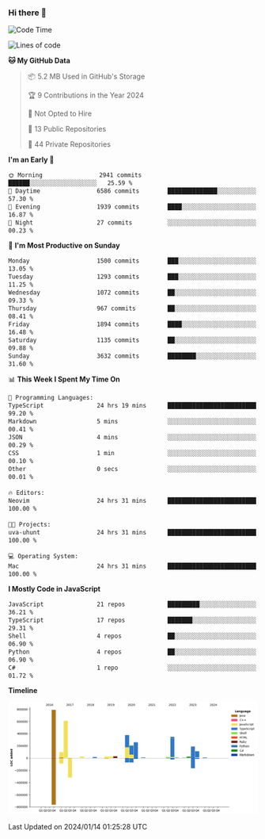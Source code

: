 ### Hi there 👋

<!--
**Clumsy-Coder/Clumsy-Coder** is a ✨ _special_ ✨ repository because its `README.md` (this file) appears on your GitHub profile.

Here are some ideas to get you started:

- 🔭 I’m currently working on ...
- 🌱 I’m currently learning ...
- 👯 I’m looking to collaborate on ...
- 🤔 I’m looking for help with ...
- 💬 Ask me about ...
- 📫 How to reach me: ...
- 😄 Pronouns: ...
- ⚡ Fun fact: ...
-->

<!-- anmol098/waka-readme-stats -->
<!--START_SECTION:waka-->
![Code Time](http://img.shields.io/badge/Code%20Time-614%20hrs%2026%20mins-blue)

![Lines of code](https://img.shields.io/badge/From%20Hello%20World%20I%27ve%20Written-3.2%20million%20lines%20of%20code-blue)

**🐱 My GitHub Data** 

> 📦 5.2 MB Used in GitHub's Storage 
 > 
> 🏆 9 Contributions in the Year 2024
 > 
> 🚫 Not Opted to Hire
 > 
> 📜 13 Public Repositories 
 > 
> 🔑 44 Private Repositories 
 > 
**I'm an Early 🐤** 

```text
🌞 Morning                2941 commits        ██████░░░░░░░░░░░░░░░░░░░   25.59 % 
🌆 Daytime                6586 commits        ██████████████░░░░░░░░░░░   57.30 % 
🌃 Evening                1939 commits        ████░░░░░░░░░░░░░░░░░░░░░   16.87 % 
🌙 Night                  27 commits          ░░░░░░░░░░░░░░░░░░░░░░░░░   00.23 % 
```
📅 **I'm Most Productive on Sunday** 

```text
Monday                   1500 commits        ███░░░░░░░░░░░░░░░░░░░░░░   13.05 % 
Tuesday                  1293 commits        ███░░░░░░░░░░░░░░░░░░░░░░   11.25 % 
Wednesday                1072 commits        ██░░░░░░░░░░░░░░░░░░░░░░░   09.33 % 
Thursday                 967 commits         ██░░░░░░░░░░░░░░░░░░░░░░░   08.41 % 
Friday                   1894 commits        ████░░░░░░░░░░░░░░░░░░░░░   16.48 % 
Saturday                 1135 commits        ██░░░░░░░░░░░░░░░░░░░░░░░   09.88 % 
Sunday                   3632 commits        ████████░░░░░░░░░░░░░░░░░   31.60 % 
```


📊 **This Week I Spent My Time On** 

```text
💬 Programming Languages: 
TypeScript               24 hrs 19 mins      █████████████████████████   99.20 % 
Markdown                 5 mins              ░░░░░░░░░░░░░░░░░░░░░░░░░   00.41 % 
JSON                     4 mins              ░░░░░░░░░░░░░░░░░░░░░░░░░   00.29 % 
CSS                      1 min               ░░░░░░░░░░░░░░░░░░░░░░░░░   00.10 % 
Other                    0 secs              ░░░░░░░░░░░░░░░░░░░░░░░░░   00.01 % 

🔥 Editors: 
Neovim                   24 hrs 31 mins      █████████████████████████   100.00 % 

🐱‍💻 Projects: 
uva-uhunt                24 hrs 31 mins      █████████████████████████   100.00 % 

💻 Operating System: 
Mac                      24 hrs 31 mins      █████████████████████████   100.00 % 
```

**I Mostly Code in JavaScript** 

```text
JavaScript               21 repos            █████████░░░░░░░░░░░░░░░░   36.21 % 
TypeScript               17 repos            ███████░░░░░░░░░░░░░░░░░░   29.31 % 
Shell                    4 repos             ██░░░░░░░░░░░░░░░░░░░░░░░   06.90 % 
Python                   4 repos             ██░░░░░░░░░░░░░░░░░░░░░░░   06.90 % 
C#                       1 repo              ░░░░░░░░░░░░░░░░░░░░░░░░░   01.72 % 
```



**Timeline**

![Lines of Code chart](https://raw.githubusercontent.com/Clumsy-Coder/Clumsy-Coder/main/assets/bar_graph.png)


 Last Updated on 2024/01/14 01:25:28 UTC
<!--END_SECTION:waka-->
